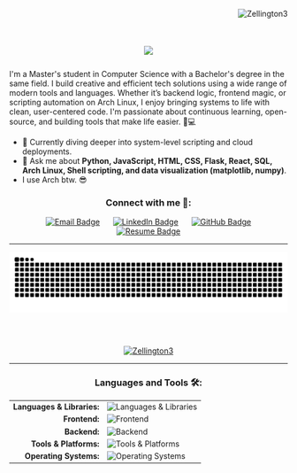 <link rel="stylesheet" type='text/css' href="https://cdn.jsdelivr.net/gh/devicons/devicon@latest/devicon.min.css" />

<p align="right"> <img src="https://komarev.com/ghpvc/?username=Zellington3&label=Profile%20views&color=0e75b6&style=flat" alt="Zellington3" /> </p>

<h1 align="center">
  <a href="https://github.com/DenverCoder1/readme-typing-svg">
    <img src="https://readme-typing-svg.herokuapp.com/?font=Righteous&size=45&center=true&vCenter=true&width=600&height=80&duration=4000&color=45447C&lines=Hello+%F0%9F%8C%8E!;+I'm+Zach+Ellington!" />
  </a>
</h1>

I'm a Master's student in Computer Science with a Bachelor's degree in the same field. I build creative and efficient tech solutions using a wide range of modern tools and languages. Whether it’s backend logic, frontend magic, or scripting automation on Arch Linux, I enjoy bringing systems to life with clean, user-centered code. I'm passionate about continuous learning, open-source, and building tools that make life easier. 🧠💻

- 🌱 Currently diving deeper into system-level scripting and cloud deployments.
- 💬 Ask me about **Python, JavaScript, HTML, CSS, Flask, React, SQL, Arch Linux, Shell scripting, and data visualization (matplotlib, numpy)**.
- I use Arch btw. 😎

  
<h3 align="center">Connect with me 🔗:</h3>
<p align="center">
  <a href="mailto:zelling3@gmail.com"><img src="https://img.shields.io/badge/Email-D14836?style=flat&logo=gmail&logoColor=white" alt="Email Badge" style="margin:0 10px;" /></a>
  <a href="https://www.linkedin.com/in/zachary-ellington001"><img src="https://img.shields.io/badge/LinkedIn-0077B5?style=flat&logo=linkedin&logoColor=white" alt="LinkedIn Badge" style="margin:0 10px;" /></a>
  <a href="https://github.com/Zellington3"><img src="https://img.shields.io/badge/GitHub-181717?style=flat&logo=github&logoColor=white" alt="GitHub Badge" style="margin:0 10px;" /></a>
<a href="https://raw.githubusercontent.com/Zellington3/Zellington3/main/Zachary_Ellington_Resume.pdf">
  <img src="https://img.shields.io/badge/Resume-4CAF50?style=flat&logo=read-the-docs&logoColor=white" alt="Resume Badge" style="margin:0 10px;" />
</a>


</p>



------

<p align="center">
  <picture>
    <source media="(prefers-color-scheme: dark)" srcset="https://raw.githubusercontent.com/Zellington3/Zellington3/output/github-contribution-grid-snake-dark.svg" />
    <source media="(prefers-color-scheme: light)" srcset="https://raw.githubusercontent.com/Zellington3/Zellington3/output/github-contribution-grid-snake.svg" />
    <img alt="GitHub Snake Animation" src="https://raw.githubusercontent.com/Zellington3/Zellington3/output/github-contribution-grid-snake.svg" />
  </picture>
</p>

<p align="center" style="margin: 20px 0;">&nbsp;</p>

<p align="center">
  <a href="https://github.com/Zellington3">
    <img src="https://github-readme-streak-stats.herokuapp.com/?user=Zellington3&&theme=tokyonight" alt="Zellington3" />
  </a>
</p>

------

<h3 align="center">Languages and Tools 🛠️:</h3>

<div align="center">
  <table cellspacing="10" cellpadding="4">
    <tr>
      <td align="right" style="font-weight: bold;">Languages & Libraries:</td>
      <td align="left">
        <div style="text-align: left;">
          <img height="40" src="https://skillicons.dev/icons?i=python,js,html,css,java" alt="Languages & Libraries" />
        </div>
      </td>
    </tr>
    <tr>
      <td align="right" style="font-weight: bold;">Frontend:</td>
      <td align="left">
        <div style="text-align: left;">
          <img height="40" src="https://skillicons.dev/icons?i=react,bootstrap,threejs" alt="Frontend" />
        </div>
      </td>
    </tr>
    <tr>
      <td align="right" style="font-weight: bold;">Backend:</td>
      <td align="left">
        <div style="text-align: left;">
          <img height="40" src="https://skillicons.dev/icons?i=flask,nodejs,postgresql" alt="Backend" />
        </div>
      </td>
    </tr>
    <tr>
      <td align="right" style="font-weight: bold;">Tools & Platforms:</td>
      <td align="left">
        <div style="text-align: left;">
          <img height="40" src="https://skillicons.dev/icons?i=linux,bash,github,vscode,git,gcp" alt="Tools & Platforms" />
        </div>
      </td>
    </tr>
    <tr>
      <td align="right" style="font-weight: bold;">Operating Systems:</td>
      <td align="left">
        <div style="text-align: left;">
          <img height="40" src="https://skillicons.dev/icons?i=arch,ubuntu,windows" alt="Operating Systems" />
        </div>
      </td>
    </tr>
  </table>
</div>


